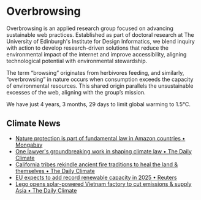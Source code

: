 # Overbrowsing

Overbrowsing is an applied research group focused on advancing sustainable web practices. Established as part of doctoral research at The University of Edinburgh's Institute for Design Informatics, we blend inquiry with action to develop research-driven solutions that reduce the environmental impact of the internet and improve accessibility, aligning technological potential with environmental stewardship.

The term “browsing” originates from herbivores feeding, and similarly, “overbrowsing” in nature occurs when consumption exceeds the capacity of environmental resources. This shared origin parallels the unsustainable excesses of the web, aligning with the group’s mission.

<!-- clock-time -->
We have just 4 years, 3 months, 29 days to limit global warming to 1.5°C.
<!-- /clock-time -->

## Climate News
<!-- clock-news -->
- [Nature protection is part of fundamental law in Amazon countries • Mongabay](https://news.mongabay.com/2025/04/nature-protection-is-part-of-fundamental-law-in-amazon-countries/ )
- [One lawyer's groundbreaking work in shaping climate law • The Daily Climate](https://www.dailyclimate.org/one-lawyer-s-groundbreaking-work-in-shaping-climate-law-2671751383.html )
- [California tribes rekindle ancient fire traditions to heal the land & themselves • The Daily Climate](https://www.dailyclimate.org/california-tribes-rekindle-ancient-fire-traditions-to-heal-the-land-and-themselves-2671751143.html )
- [EU expects to add record renewable capacity in 2025 • Reuters](https://www.reuters.com/sustainability/boards-policy-regulation/eu-expects-add-record-renewable-capacity-2025-industry-sees-headwinds-2025-04-10/ )
- [Lego opens solar-powered Vietnam factory to cut emissions & supply Asia • The Daily Climate](https://www.dailyclimate.org/lego-opens-solar-powered-vietnam-factory-to-cut-emissions-and-supply-asia-2671737123.html )
<!-- /clock-news -->
